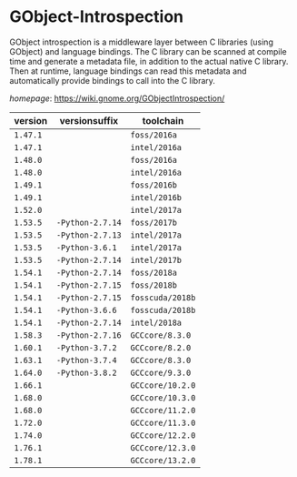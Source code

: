 # GObject-Introspection

GObject introspection is a middleware layer between C libraries  (using GObject) and language bindings. The C library can be scanned at  compile time and generate a metadata file, in addition to the actual  native C library. Then at runtime, language bindings can read this  metadata and automatically provide bindings to call into the C library.

*homepage*: <https://wiki.gnome.org/GObjectIntrospection/>

version | versionsuffix | toolchain
--------|---------------|----------
``1.47.1`` |  | ``foss/2016a``
``1.47.1`` |  | ``intel/2016a``
``1.48.0`` |  | ``foss/2016a``
``1.48.0`` |  | ``intel/2016a``
``1.49.1`` |  | ``foss/2016b``
``1.49.1`` |  | ``intel/2016b``
``1.52.0`` |  | ``intel/2017a``
``1.53.5`` | ``-Python-2.7.14`` | ``foss/2017b``
``1.53.5`` | ``-Python-2.7.13`` | ``intel/2017a``
``1.53.5`` | ``-Python-3.6.1`` | ``intel/2017a``
``1.53.5`` | ``-Python-2.7.14`` | ``intel/2017b``
``1.54.1`` | ``-Python-2.7.14`` | ``foss/2018a``
``1.54.1`` | ``-Python-2.7.15`` | ``foss/2018b``
``1.54.1`` | ``-Python-2.7.15`` | ``fosscuda/2018b``
``1.54.1`` | ``-Python-3.6.6`` | ``fosscuda/2018b``
``1.54.1`` | ``-Python-2.7.14`` | ``intel/2018a``
``1.58.3`` | ``-Python-2.7.16`` | ``GCCcore/8.3.0``
``1.60.1`` | ``-Python-3.7.2`` | ``GCCcore/8.2.0``
``1.63.1`` | ``-Python-3.7.4`` | ``GCCcore/8.3.0``
``1.64.0`` | ``-Python-3.8.2`` | ``GCCcore/9.3.0``
``1.66.1`` |  | ``GCCcore/10.2.0``
``1.68.0`` |  | ``GCCcore/10.3.0``
``1.68.0`` |  | ``GCCcore/11.2.0``
``1.72.0`` |  | ``GCCcore/11.3.0``
``1.74.0`` |  | ``GCCcore/12.2.0``
``1.76.1`` |  | ``GCCcore/12.3.0``
``1.78.1`` |  | ``GCCcore/13.2.0``
